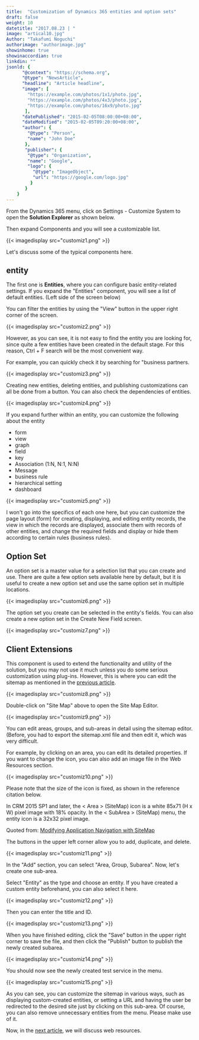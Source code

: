 ```yaml
---
title:  "Customization of Dynamics 365 entities and option sets"
draft: false
weight: 10
datetitle: "2017.08.23 | "
image: "artical10.jpg"
Author: "Takafumi Noguchi"
authorimage: "authorimage.jpg"
showinhome: true
showinaccordian: true
linkdin: ""
jsonld: {
      "@context": "https://schema.org",
      "@type": "NewsArticle",
      "headline": "Article headline",
      "image": [
        "https://example.com/photos/1x1/photo.jpg",
        "https://example.com/photos/4x3/photo.jpg",
        "https://example.com/photos/16x9/photo.jpg"
       ],
      "datePublished": "2015-02-05T08:00:00+08:00",
      "dateModified": "2015-02-05T09:20:00+08:00",
      "author": {
        "@type": "Person",
        "name": "John Doe"
       },
       "publisher": {
        "@type": "Organization",
        "name": "Google",
        "logo": {
          "@type": "ImageObject",
          "url": "https://google.com/logo.jpg"
         }
       }
    }
---
```

<!-- Intro  -->
From the Dynamics 365 menu, click on Settings - Customize System to open the **Solution Explorer** as shown below.

Then expand Components and you will see a customizable list.
<!-- Image= customiz1.png -->
{{< imagedisplay src="customiz1.png" >}}

Let's discuss some of the typical components here.


## entity
The first one is **Entities**, where you can configure basic entity-related settings. If you expand the "Entities" component, you will see a list of default entities. (Left side of the screen below)

You can filter the entities by using the "View" button in the upper right corner of the screen.
<!-- Image= customiz2.png -->
{{< imagedisplay src="customiz2.png" >}}

However, as you can see, it is not easy to find the entity you are looking for, since quite a few entities have been created in the default stage. For this reason, Ctrl + F search will be the most convenient way.

For example, you can quickly check it by searching for "business partners.
<!-- Image= customiz3.png -->
{{< imagedisplay src="customiz3.png" >}}

Creating new entities, deleting entities, and publishing customizations can all be done from a button. You can also check the dependencies of entities.
<!-- Image= customiz4.png -->
{{< imagedisplay src="customiz4.png" >}}

If you expand further within an entity, you can customize the following about the entity

* form
* view
* graph
* field
* key
* Association (1:N, N:1, N:N)
* Message
* business rule
* hierarchical setting
* dashboard

<!-- Image= customiz5.png -->
{{< imagedisplay src="customiz5.png" >}}

I won't go into the specifics of each one here, but you can customize the page layout (form) for creating, displaying, and editing entity records, the view in which the records are displayed, associate them with records of other entities, and change the required fields and display or hide them according to certain rules (business rules).

## Option Set
An option set is a master value for a selection list that you can create and use. There are quite a few option sets available here by default, but it is useful to create a new option set and use the same option set in multiple locations.
<!-- Image= customiz6.png -->
{{< imagedisplay src="customiz6.png" >}}

The option set you create can be selected in the entity's fields. You can also create a new option set in the Create New Field screen.
<!-- Image= customiz7.png -->
{{< imagedisplay src="customiz7.png" >}}

## Client Extensions
This component is used to extend the functionality and utility of the solution, but you may not use it much unless you do some serious customization using plug-ins. However, this is where you can edit the sitemap as mentioned in the [previous article](#).
<!-- Image= customiz8.png -->
{{< imagedisplay src="customiz8.png" >}}

Double-click on "Site Map" above to open the Site Map Editor.
<!-- Image= customiz9.png -->
{{< imagedisplay src="customiz9.png" >}}

You can edit areas, groups, and sub-areas in detail using the sitemap editor. (Before, you had to export the sitemap.xml file and then edit it, which was very difficult.

For example, by clicking on an area, you can edit its detailed properties. If you want to change the icon, you can also add an image file in the Web Resources section.
<!-- Image= customiz10.png -->
{{< imagedisplay src="customiz10.png" >}}

Please note that the size of the icon is fixed, as shown in the reference citation below.

<!-- Quate Box -->
In CRM 2015 SP1 and later, the < Area > (SiteMap) icon is a white 85x71 (H x W) pixel image with 18% opacity. In the < SubArea > (SiteMap) menu, the entity icon is a 32x32 pixel image.

Quoted from: [Modifying Application Navigation with SiteMap](https://msdn.microsoft.com/ja-jp/library/gg309259.aspx)

The buttons in the upper left corner allow you to add, duplicate, and delete.
<!-- Image= customiz11.png -->
{{< imagedisplay src="customiz11.png" >}}

In the "Add" section, you can select "Area, Group, Subarea". Now, let's create one sub-area.

Select "Entity" as the type and choose an entity. If you have created a custom entity beforehand, you can also select it here.

<!-- Image= customiz12.png -->
{{< imagedisplay src="customiz12.png" >}}

Then you can enter the title and ID.
<!-- Image= customiz13.png -->
{{< imagedisplay src="customiz13.png" >}}

When you have finished editing, click the "Save" button in the upper right corner to save the file, and then click the "Publish" button to publish the newly created subarea.
<!-- Image= customiz14.png -->
{{< imagedisplay src="customiz14.png" >}}

You should now see the newly created test service in the menu.
<!-- Image= customiz15.png -->
{{< imagedisplay src="customiz15.png" >}}

As you can see, you can customize the sitemap in various ways, such as displaying custom-created entities, or setting a URL and having the user be redirected to the desired site just by clicking on this sub-area. Of course, you can also remove unnecessary entities from the menu. Please make use of it.

Now, in the [next article](#), we will discuss web resources.